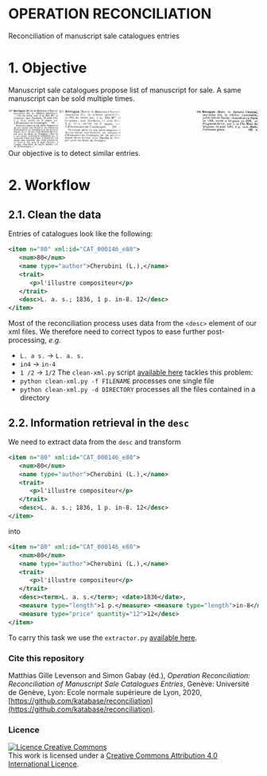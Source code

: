 # OPERATION RECONCILIATION

Reconciliation of manuscript sale catalogues entries

# 1. Objective
Manuscript sale catalogues propose list of manuscript for sale. A same manuscript can be sold multiple times.

<img src="README/1894_05_RDA_N166_14_sev.jpeg" width="20%" align="left"><img src="README/1897_07_RDA_N200_16_sev.jpeg" width="25%" align="middle"><img src="README/1902_04_RDA_N257_13_sev.jpeg" width="25%" align="right">

Our objective is to detect similar entries.

# 2. Workflow

## 2.1. Clean the data

Entries of catalogues look like the following:

```xml
<item n="80" xml:id="CAT_000146_e80">
   <num>80</num>
   <name type="author">Cherubini (L.),</name>
   <trait>
      <p>l'illustre compositeur</p>
   </trait>
   <desc>L. a. s.; 1836, 1 p. in-8. 12</desc>
</item>
```

Most of the reconciliation process uses data from the `<desc>` element of our xml files. We therefore need to correct typos to ease further post-processing, _e.g._
  * `L. a s.` -> `L. a. s.`
  * `in4` -> `in-4`
  * `1 /2` -> `1/2`
The `clean-xml.py` script [available here](https://github.com/katabase/reconciliation/tree/master/input) tackles this problem:
  * `python clean-xml.py -f FILENAME` processes one single file
  * `python clean-xml.py -d DIRECTORY` processes all the files contained in a directory

## 2.2. Information retrieval in the `desc`

We need to extract data from the `desc` and transform

```xml
<item n="80" xml:id="CAT_000146_e80">
   <num>80</num>
   <name type="author">Cherubini (L.),</name>
   <trait>
      <p>l'illustre compositeur</p>
   </trait>
   <desc>L. a. s.; 1836, 1 p. in-8. 12</desc>
</item>
```

into

```xml
<item n="80" xml:id="CAT_000146_e80">
   <num>80</num>
   <name type="author">Cherubini (L.),</name>
   <trait>
      <p>l'illustre compositeur</p>
   </trait>
   <desc><term>L. a. s.</term>; <date>1836</date>,
   <measure type="length">1 p.</measure> <measure type="length">in-8</measure>.
   <measure type="price" quantity="12">12</desc>
</item>
```

To carry this task we use the `extractor.py` [available here](https://github.com/katabase/reconciliation/tree/master/script).

### Cite this repository
Matthias Gille Levenson and Simon Gabay (éd.), _Operation Reconciliation: Reconciliation of Manuscript Sale Catalogues Entries_, Genève: Université de Genève, Lyon: Ecole normale supérieure de Lyon, 2020, [https://github.com/katabase/reconciliation](https://github.com/katabase/reconciliation).

### Licence
<a rel="license" href="http://creativecommons.org/licenses/by-sa/4.0/"><img alt="Licence Creative Commons" style="border-width:0" src="https://i.creativecommons.org/l/by-sa/4.0/88x31.png" /></a><br />This work is licensed under a <a rel="license" href="http://creativecommons.org/licenses/by-sa/4.0/">Creative Commons Attribution 4.0 International Licence</a>.
